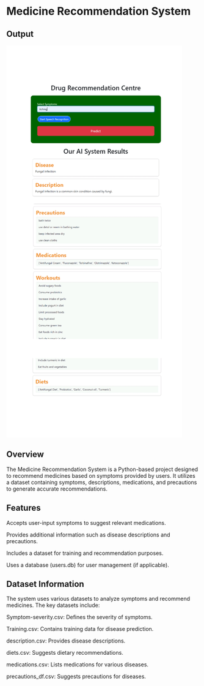 # Medicine Recommendation System

## Output
![Medicine Record](medicine_rec.jpg)

## Overview

The Medicine Recommendation System is a Python-based project designed to recommend medicines based on symptoms provided by users. It utilizes a dataset containing symptoms, descriptions, medications, and precautions to generate accurate recommendations.

## Features

Accepts user-input symptoms to suggest relevant medications.

Provides additional information such as disease descriptions and precautions.

Includes a dataset for training and recommendation purposes.

Uses a database (users.db) for user management (if applicable).

## Dataset Information

The system uses various datasets to analyze symptoms and recommend medicines. The key datasets include:

Symptom-severity.csv: Defines the severity of symptoms.

Training.csv: Contains training data for disease prediction.

description.csv: Provides disease descriptions.

diets.csv: Suggests dietary recommendations.

medications.csv: Lists medications for various diseases.

precautions_df.csv: Suggests precautions for diseases.
